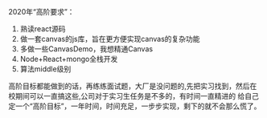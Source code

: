 
2020年“高阶要求”：
1. 熟读react源码
2. 做一套canvas的js库，旨在更方便实现canvas的复杂功能
3. 多做一些CanvasDemo，我想精通Canvas
4. Node+React+mongo全栈开发
5. 算法middle级别


高阶目标都能做到的话，再练练面试题，大厂是没问题的,先把实习找到，然后在校期间可以一直搞这些,公司对于实习生任务是不多的，有时间一直精进的
给自己定一个“高阶目标”，一年时间，时间充足，一步步实现，剩下的就不会那么慌了。
